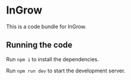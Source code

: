
  # InGrow

  This is a code bundle for InGrow.

  ## Running the code

  Run `npm i` to install the dependencies.

  Run `npm run dev` to start the development server.
  
